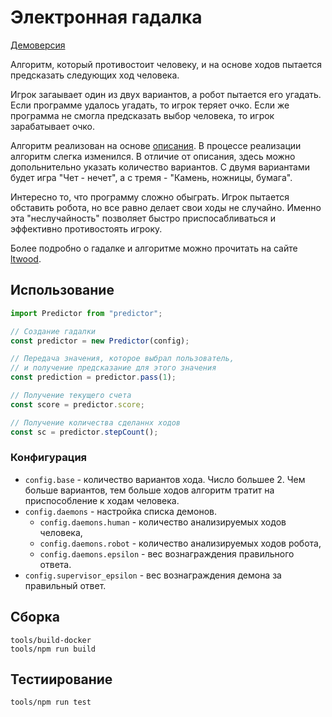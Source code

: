 # Электронная гадалка

[Демоверсия][demo]

Алгоритм, который противостоит человеку, и на основе ходов пытается предсказать
следующих ход человека.

Игрок загаывает один из двух вариантов, а робот пытается его угадать.
Если программе удалось угадать, то игрок теряет очко.
Если же программа не смогла предсказать выбор человека, то игрок зарабатывает очко.

Алгоритм реализован на основе [описания][algorithm]. В процессе реализации алгоритм слегка изменился.
В отличие от описания, здесь можно допольнительно указать количество вариантов.
С двумя вариантами будет игра "Чет - нечет", а с тремя - "Камень, ножницы, бумага".

Интересно то, что программу сложно обыграть. Игрок пытается обставить робота, но все равно
делает свои ходы не случайно. Именно эта "неслучайность" позволяет быстро приспосабливаться и эффективно
противостоять игроку.

Более подробно о гадалке и алгоритме можно прочитать на сайте [ltwood][about].

## Использование

```javascript
import Predictor from "predictor";

// Создание гадалки
const predictor = new Predictor(config);

// Передача значения, которое выбрал пользователь,
// и получение предсказание для этого значения
const prediction = predictor.pass(1);

// Получение текущего счета
const score = predictor.score;

// Получение количества сделаннх ходов
const sc = predictor.stepCount();
```

### Конфигурация

- `config.base` - количество вариантов хода. Число большее 2.
  Чем больше вариантов, тем больше ходов алгоритм тратит на приспособление к ходам человека.
- `config.daemons` - настройка списка демонов.
  - `config.daemons.human` - количество анализируемых ходов человека,
  - `config.daemons.robot` - количество анализируемых ходов робота,
  - `config.daemons.epsilon` - вес вознаграждения правильного ответа.
- `config.supervisor_epsilon` - вес вознаграждения демона за правильный ответ.

## Сборка

    tools/build-docker
    tools/npm run build

## Тестиирование

    tools/npm run test

[algorithm]: https://sites.google.com/site/ltwood/projects/heshby/algorithm
[demo]: http://vakhrushev.me/projects/predictor/
[about]: https://sites.google.com/site/ltwood/projects/heshby
